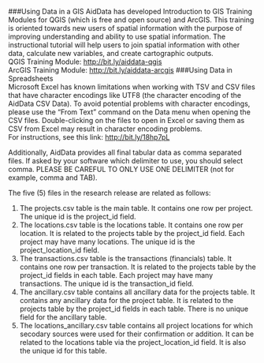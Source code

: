 ###Using Data in a GIS
AidData has developed Introduction to GIS Training Modules for QGIS (which is free and open source) and ArcGIS. This training is oriented towards new users of spatial information with the purpose of improving understanding and ability to use spatial information. The instructional tutorial will help users to join spatial information with other data, calculate new variables, and create cartographic outputs.  
QGIS Training Module: http://bit.ly/aiddata-qgis   
ArcGIS Training Module: http://bit.ly/aiddata-arcgis
###Using Data in Spreadsheets  
Microsoft Excel has known limitations when working with TSV and CSV files that have character encodings like UTF8 (the character encoding of the AidData CSV Data). To avoid potential problems with character encodings, please use the “From Text” command on the Data menu when opening the CSV files. Double-clicking on the files to open in Excel or saving them as CSV from Excel may result in character encoding problems.  
For instructions, see this link: http://bit.ly/18hp7pL  

Additionally, AidData provides all final tabular data as comma separated files. If asked by your software which delimiter to use, you should select comma. PLEASE BE CAREFUL TO ONLY USE ONE DELIMITER (not for example, comma and TAB).  

The five (5) files in the research release are related as follows:  
1) The projects.csv table is the main table. It contains one row per project. The unique id is the project_id field.  
2) The locations.csv table is the locations table. It contains one row per location. It is related to the projects table by the project_id field. Each project may have many locations. The unique id is the project_location_id field.  
3) The transactions.csv table is the transactions (financials) table. It contains one row per transaction. It is related to the projects table by the project_id fields in each table. Each project may have many transactions. The unique id is the transaction_id field.  
4) The ancillary.csv table contains all ancillary data for the projects table. It contains any ancillary data for the project table. It is related to the projects table by the project_id fields in each table. There is no unique field for the ancillary table.  
5) The locations_ancillary.csv table contains all project locations for which secodary sources were used for their confirmation or addition. It can be related to the locations table via the project_location_id field. It is also the unique id for this table.
